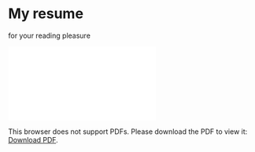 My resume
========
for your reading pleasure

<object data="resume.pdf" type="application/pdf" width="700px" height="700px">
   <embed src="resume.pdf">
      <p>This browser does not support PDFs. Please download the PDF to view it: <a href="resume.pdf">Download PDF</a>.</p>
   </embed>
</object>
